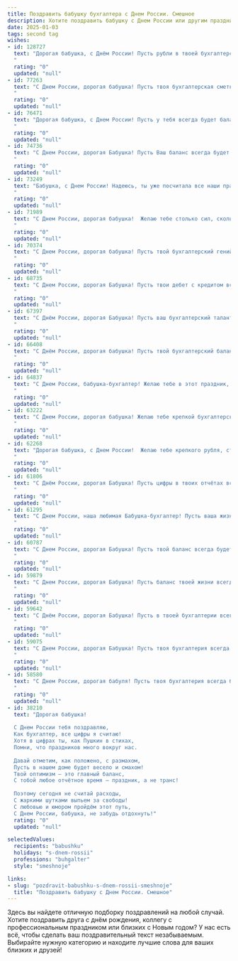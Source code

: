 ```yaml
---
title: Поздравить бабушку бухгалтера с Днем России. Смешное
description: Хотите поздравить бабушку с Днем России или другим праздником? Наш ИИ создаст незабываемое поздравление, а вы обязательно выделитесь среди других.  
date: 2025-01-03
tags: second tag
wishes:
- id: 128727
  text: "Дорогая бабушка, с Днём России! Пусть рубли в твоей бухгалтерской книге множатся быстрее, чем анекдоты в интернете, а  налоговая инспекция обходит тебя стороной, как злой сосед с неполитой грядкой!  Желаю тебе крепкого здоровья,  чуть меньше головной боли от отчётов и побольше радости от жизни! С праздником!
  "
  rating: "0"
  updated: "null"
- id: 77263
  text: "С Днем России, дорогая бабушка! Пусть твоя бухгалтерская сметка всегда будет в плюсе, как и бюджет нашей страны!
  "
  rating: "0"
  updated: "null"
- id: 76471
  text: "Дорогая бабушка, с Днем России! Пусть у тебя всегда будет баланс между счастьем и радостью, а дебет с кредитом в жизни всегда будут в плюсе! 😜
  "
  rating: "0"
  updated: "null"
- id: 74736
  text: "С Днем России, дорогая Бабушка! Пусть Ваш баланс всегда будет в плюсе, а дебет с кредитом дружат как два друга-бухгалтера! 🥳🥂
  "
  rating: "0"
  updated: "null"
- id: 73249
  text: "Бабушка, с Днем России! Надеюсь, ты уже посчитала все наши праздничные пирожки, и у тебя хватит сил на все эти радостные хлопоты! 😊
  "
  rating: "0"
  updated: "null"
- id: 71989
  text: "С Днем России, дорогая бабушка!  Желаю тебе столько сил, сколько цифр в годовом отчёте, и чтобы все дебет с кредитом всегда сходился, как ты это умеешь! 😉
  "
  rating: "0"
  updated: "null"
- id: 70374
  text: "С Днем России, дорогая бабушка! Пусть твой бухгалтерский гений расцветает еще ярче, а дебет с кредитом всегда сходятся как два друга, любящих чай с вареньем!
  "
  rating: "0"
  updated: "null"
- id: 68735
  text: "С Днем России, дорогая Бабушка! Пусть твои дебет с кредитом всегда сходятся, а баланс – только радует! 😉
  "
  rating: "0"
  updated: "null"
- id: 67397
  text: "С Днём России, дорогая Бабушка! Пусть ваш бухгалтерский талант никогда не иссякнет, а баланс вашей жизни всегда будет в плюсе! 😜
  "
  rating: "0"
  updated: "null"
- id: 66408
  text: "С Днём России, дорогая бабушка! Пусть твой бухгалтерский баланс всегда будет в плюсе, а дефицитом страдают только твои враги! 😊🎉
  "
  rating: "0"
  updated: "null"
- id: 64837
  text: "С Днем России, бабушка-бухгалтер! Желаю тебе в этот праздник, чтобы все твои балансы сходились, а дебет с кредитом не расходились, а еще, чтобы твои нервы были крепче, чем дебет с кредитом! 😉
  "
  rating: "0"
  updated: "null"
- id: 63222
  text: "С Днем России, дорогая бабушка! Желаю тебе крепкой бухгалтерской хватки, чтобы ты могла с легкостью посчитать все свои  бонусные внуки 😉!
  "
  rating: "0"
  updated: "null"
- id: 62268
  text: "Дорогая бабушка, с Днем России!  Желаю тебе крепкого рубля, стабильного баланса в жизни и чтобы все твои счета были в плюсе, как после удачного дебета!
  "
  rating: "0"
  updated: "null"
- id: 61806
  text: "С Днём России, дорогая Бабушка! Пусть цифры в твоих отчётах всегда сходятся, а баланс — только положительный, как наша любовь к тебе! 😉
  "
  rating: "0"
  updated: "null"
- id: 61295
  text: "С Днем России, наша любимая Бабушка-бухгалтер! Пусть ваша жизнь будет такой же стабильной и прочной, как баланс на вашем счету, а удача так же ловка и умела, как вы в расчетах!
  "
  rating: "0"
  updated: "null"
- id: 60787
  text: "С Днем России, дорогая Бабушка! Пусть твой баланс всегда будет в плюсе, а дебет с кредитом – в полном порядке! 😂
  "
  rating: "0"
  updated: "null"
- id: 59879
  text: "С Днем России, дорогая Бабушка! Пусть баланс твоей жизни всегда будет в плюсе, а дебет с кредитом никогда не расходятся! 😜
  "
  rating: "0"
  updated: "null"
- id: 59642
  text: "С Днём России, дорогая Бабушка! Пусть в твоей бухгалтерии всегда царит порядок, а дебетовые счета переполняются радостью, как и наша любовь к тебе! 🎉💰😄
  "
  rating: "0"
  updated: "null"
- id: 59075
  text: "С Днем России, дорогая Бабушка! Пусть твоя бухгалтерия всегда будет в плюсе, а дефицит - только в твоей любви к внукам! 😉 🎉
  "
  rating: "0"
  updated: "null"
- id: 58580
  text: "С Днем России, дорогая бабуля! Пусть твоя бухгалтерия всегда будет в порядке, как рубль в 1998! 😜
  "
  rating: "0"
  updated: "null"
- id: 38210
  text: "Дорогая бабушка!
  
  С Днем России тебя поздравляю,
  Как бухгалтер, все цифры я считаю!
  Хотя в цифрах ты, как Пушкин в стихах,
  Помни, что праздников много вокруг нас.
  
  Давай отметим, как положено, с размахом,
  Пусть в нашем доме будет весело и смахом!
  Твой оптимизм — это главный баланс,
  С тобой любое отчётное время — праздник, а не транс!
  
  Поэтому сегодня не считай расходы,
  С жаркими шутками выпьем за свободы!
  С любовью и юмором пройдём этот путь,
  С Днем России, бабушка, не забудь отдохнуть!"
  rating: "0"
  updated: "null"

selectedValues:
  recipients: "babushku"
  holidays: "s-dnem-rossii"
  professions: "buhgalter"
  style: "smeshnoje"

links:
- slug: "pozdravit-babushku-s-dnem-rossii-smeshnoje"
  title: "Поздравить бабушку с Днем России. Смешное"
---
```


Здесь вы найдете отличную подборку поздравлений на любой случай.
Хотите поздравить друга с днём рождения, коллегу с профессиональным праздником или близких с Новым годом? У нас есть всё, чтобы сделать ваш поздравительный текст незабываемым. Выбирайте нужную категорию и находите лучшие слова для ваших близких и друзей!
